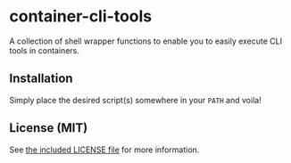 # container-cli-tools

A collection of shell wrapper functions to enable you to easily execute CLI
tools in containers.

## Installation

Simply place the desired script(s) somewhere in your `PATH` and voila!

## License (MIT)

See [the included LICENSE file](LICENSE) for more information.
